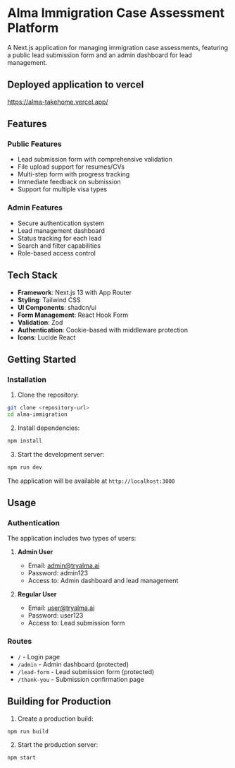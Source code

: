 # Alma Immigration Case Assessment Platform

A Next.js application for managing immigration case assessments, featuring a public lead submission form and an admin dashboard for lead management.

## Deployed application to vercel
https://alma-takehome.vercel.app/

## Features

### Public Features
- Lead submission form with comprehensive validation
- File upload support for resumes/CVs
- Multi-step form with progress tracking
- Immediate feedback on submission
- Support for multiple visa types

### Admin Features
- Secure authentication system
- Lead management dashboard
- Status tracking for each lead
- Search and filter capabilities
- Role-based access control

## Tech Stack

- **Framework**: Next.js 13 with App Router
- **Styling**: Tailwind CSS
- **UI Components**: shadcn/ui
- **Form Management**: React Hook Form
- **Validation**: Zod
- **Authentication**: Cookie-based with middleware protection
- **Icons**: Lucide React

## Getting Started

### Installation

1. Clone the repository:
```bash
git clone <repository-url>
cd alma-immigration
```

2. Install dependencies:
```bash
npm install
```

3. Start the development server:
```bash
npm run dev
```

The application will be available at `http://localhost:3000`

## Usage

### Authentication

The application includes two types of users:

1. **Admin User**
   - Email: admin@tryalma.ai
   - Password: admin123
   - Access to: Admin dashboard and lead management

2. **Regular User**
   - Email: user@tryalma.ai
   - Password: user123
   - Access to: Lead submission form

### Routes

- `/` - Login page
- `/admin` - Admin dashboard (protected)
- `/lead-form` - Lead submission form (protected)
- `/thank-you` - Submission confirmation page

## Building for Production

1. Create a production build:
```bash
npm run build
```

2. Start the production server:
```bash
npm start
```
